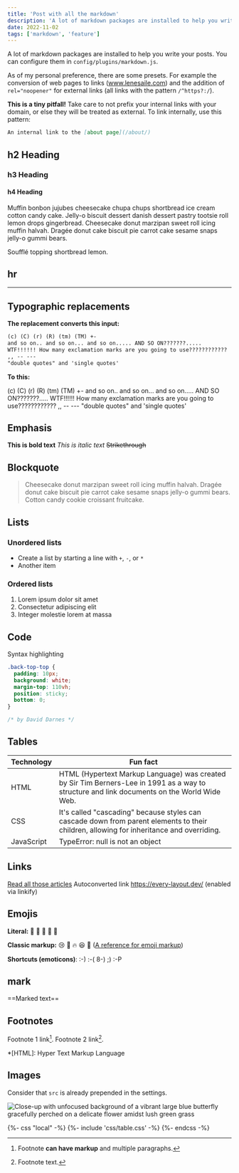 ```yaml
---
title: 'Post with all the markdown'
description: 'A lot of markdown packages are installed to help you write your posts. All presets are personal preference.'
date: 2022-11-02
tags: ['markdown', 'feature']
---
```


A lot of markdown packages are installed to help you write your posts.
You can configure them in `config/plugins/markdown.js`.

As of my personal preference, there are some presets. For example the conversion of web pages to links (www.lenesaile.com) and the addition of `rel="noopener"` for external links (all links with the pattern `/^https?:/`).

**This is a tiny pitfall!**
Take care to not prefix your internal links with your domain, or else they will be treated as external. To link internally, use this pattern:

```markdown
An internal link to the [about page](/about/)
```

## h2 Heading

### h3 Heading

#### h4 Heading

Muffin bonbon jujubes cheesecake chupa chups shortbread ice cream cotton candy cake. Jelly-o biscuit dessert danish dessert pastry tootsie roll lemon drops gingerbread. Cheesecake donut marzipan sweet roll icing muffin halvah. Dragée donut cake biscuit pie carrot cake sesame snaps jelly-o gummi bears.

Soufflé topping shortbread lemon.

## hr

---

## Typographic replacements

**The replacement converts this input:**

```markdown
(c) (C) (r) (R) (tm) (TM) +-
and so on.. and so on... and so on..... AND SO ON???????.....
WTF!!!!!! How many exclamation marks are you going to use????????????
,, -- ---
"double quotes" and 'single quotes'
```

**To this:**

(c) (C) (r) (R) (tm) (TM) +-
and so on.. and so on... and so on..... AND SO ON???????.....
WTF!!!!!! How many exclamation marks are you going to use????????????
,, -- ---
"double quotes" and 'single quotes'

## Emphasis

**This is bold text**
_This is italic text_
~~Strikethrough~~

## Blockquote

> Cheesecake donut marzipan sweet roll icing muffin halvah. Dragée donut cake biscuit pie carrot cake sesame snaps jelly-o gummi bears. Cotton candy cookie croissant fruitcake.

## Lists

### Unordered lists

- Create a list by starting a line with `+`, `-`, or `*`
- Another item

### Ordered lists

1. Lorem ipsum dolor sit amet
2. Consectetur adipiscing elit
3. Integer molestie lorem at massa

## Code

Syntax highlighting

```css
.back-top-top {
  padding: 10px;
  background: white;
  margin-top: 110vh;
  position: sticky;
  bottom: 0;
}

/* by David Darnes */
```

## Tables

| Technology | Fun fact                                                                                                                                    |
| ---------- | ------------------------------------------------------------------------------------------------------------------------------------------- |
| HTML       | HTML (Hypertext Markup Language) was created by Sir Tim Berners-Lee in 1991 as a way to structure and link documents on the World Wide Web. |
| CSS        | It's called "cascading" because styles can cascade down from parent elements to their children, allowing for inheritance and overriding.    |
| JavaScript | TypeError: null is not an object                                                                                                            |

## Links

[Read all those articles](https://moderncss.dev/)
Autoconverted link https://every-layout.dev/ (enabled via linkify)

## Emojis

**Literal:**
🤩 💯 💚 👻 👾

**Classic markup:**
:cry: :poop: :fire: :laughing: :christmas_tree:
([A reference for emoji markup](https://gist.github.com/rxaviers/7360908))

**Shortcuts (emoticons)**:
:-) :-( 8-) ;) :-P

## mark

==Marked text==

## Footnotes

Footnote 1 link[^first].
Footnote 2 link[^second].

[^first]:
    Footnote **can have markup**
    and multiple paragraphs.

[^second]: Footnote text.

\*[HTML]: Hyper Text Markup Language

## Images

Consider that `src` is already prepended in the settings.

![Close-up with unfocused background of a vibrant large blue butterfly gracefully perched on a delicate flower amidst lush green grass](/assets/images/gallery/asturias-4.jpg)

{%- css "local" -%}
  {%- include 'css/table.css' -%}
{%- endcss -%}
